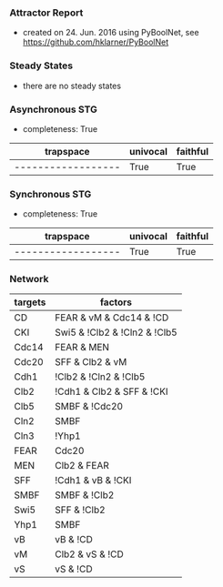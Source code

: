 

### Attractor Report
 * created on 24. Jun. 2016 using PyBoolNet, see https://github.com/hklarner/PyBoolNet

### Steady States
 * there are no steady states

### Asynchronous STG
 * completeness: True

| trapspace          | univocal  | faithful  |
| ------------------ | --------- | --------- |
| ------------------ | True      | True      |

### Synchronous STG
 * completeness: True

| trapspace          | univocal  | faithful  |
| ------------------ | --------- | --------- |
| ------------------ | True      | True      |

### Network
| targets | factors                                                                                         |
| ------- | ----------------------------------------------------------------------------------------------- |
| CD      | FEAR & vM & Cdc14 & !CD                                                                         |
| CKI     | Swi5 & !Clb2 & !Cln2 & !Clb5 | !Clb2 & CKI & !Cln2 & !Clb5 | Swi5 & Cdc14                       |
| Cdc14   | FEAR & MEN                                                                                      |
| Cdc20   | SFF & Clb2 & vM                                                                                 |
| Cdh1    | !Clb2 & !Cln2 & !Clb5 | Cdc14                                                                   |
| Clb2    | !Cdh1 & Clb2 & SFF & !CKI | SFF & Clb2 & !CKI & !Cdc20 | !Cdh1 & vB & !CKI | vB & !CKI & !Cdc20 |
| Clb5    | SMBF & !Cdc20                                                                                   |
| Cln2    | SMBF                                                                                            |
| Cln3    | !Yhp1                                                                                           |
| FEAR    | Cdc20                                                                                           |
| MEN     | Clb2 & FEAR                                                                                     |
| SFF     | !Cdh1 & vB & !CKI | vB & !CKI & !Cdc20 | SFF & Clb2                                             |
| SMBF    | SMBF & !Clb2 | !Clb2 & Cln3 | !Clb2 & Cln2                                                      |
| Swi5    | SFF & !Clb2 | SFF & Cdc14                                                                       |
| Yhp1    | SMBF                                                                                            |
| vB      | vB & !CD | Cln2 & !CD | Clb5 & !CD                                                              |
| vM      | Clb2 & vS & !CD | vM & !CD                                                                      |
| vS      | vS & !CD | Clb5 & !CD | Clb2 & !CD                                                              |

